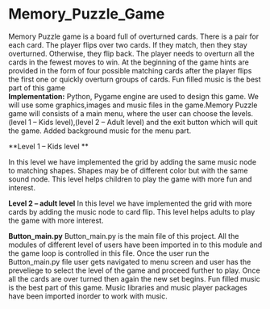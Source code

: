 # Memory_Puzzle_Game
Memory Puzzle game is a board full of overturned cards. There is a pair for each card. The player flips over two cards. If they match, then they stay overturned. Otherwise, they flip back. The player needs to overturn all the cards in the fewest moves to win. At the beginning of the game hints are provided in the form of four possible matching cards after the player flips the first one or quickly overturn groups of cards. Fun filled music is the best part of this game                                                                                      
**Implementation:**
Python, Pygame engine are used to design this game. We will use some graphics,images and music files in the game.Memory Puzzle game will consists of a main menu, where the user can choose the levels.(level 1 – Kids level),(level 2 – Adult level) and the exit button which will quit the game. Added background music for the menu part.

**Level 1 – Kids level **

In this level we have implemented the grid by adding the same music node to matching shapes. Shapes may be of different color but with the same sound node. This level helps children to play the game with more fun and interest. 

**Level 2 – adult level**
In this level we have implemented the grid with more cards by adding the music node to card flip. This level helps adults to play the game with more interest. 

**Button_main.py**
Button_main.py is the main file of this project. All the modules of different level of users have been imported in to this module and the game loop is controlled in this file. Once the user run the Button_main.py file user gets navigated to menu screen and user has the preveliege to select the level of the game and proceed further to play. Once all the cards are over turned then again the new set begins. Fun filled music is the best part of this game. Music libraries and music player packages have been imported inorder to work with music.








